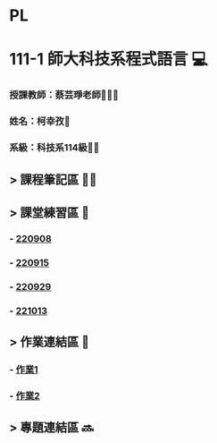 # PL

#  111-1 師大科技系程式語言 💻


### 授課教師：蔡芸琤老師👩🏻‍💻

### 姓名：柯幸孜🌼

### 系級：科技系114級:lion:🏫




## > 課程筆記區 ✍🏻
## > 課堂練習區 :book:
###  - [220908](https://github.com/Hsing-Tzu/PL/tree/main/%E8%AA%B2%E5%A0%82%E7%B7%B4%E7%BF%92%E5%8D%80/0908)
###  - [220915](https://github.com/Hsing-Tzu/PL/tree/main/%E8%AA%B2%E5%A0%82%E7%B7%B4%E7%BF%92%E5%8D%80/0915)
###  - [220929](https://github.com/Hsing-Tzu/PL/tree/main/%E8%AA%B2%E5%A0%82%E7%B7%B4%E7%BF%92%E5%8D%80/0929)
###  - [221013](https://github.com/Hsing-Tzu/PL/tree/main/%E8%AA%B2%E5%A0%82%E7%B7%B4%E7%BF%92%E5%8D%80/1013)

## > 作業連結區 :pencil:
###  - [作業1](https://github.com/Hsing-Tzu/PL/tree/main/%E4%BD%9C%E6%A5%AD%E9%80%A3%E7%B5%90%E5%8D%80/%E4%BD%9C%E6%A5%AD1)
###  - [作業2](https://github.com/Hsing-Tzu/PL/tree/main/%E4%BD%9C%E6%A5%AD%E9%80%A3%E7%B5%90%E5%8D%80/%E4%BD%9C%E6%A5%AD2)

## > 專題連結區 🔜

